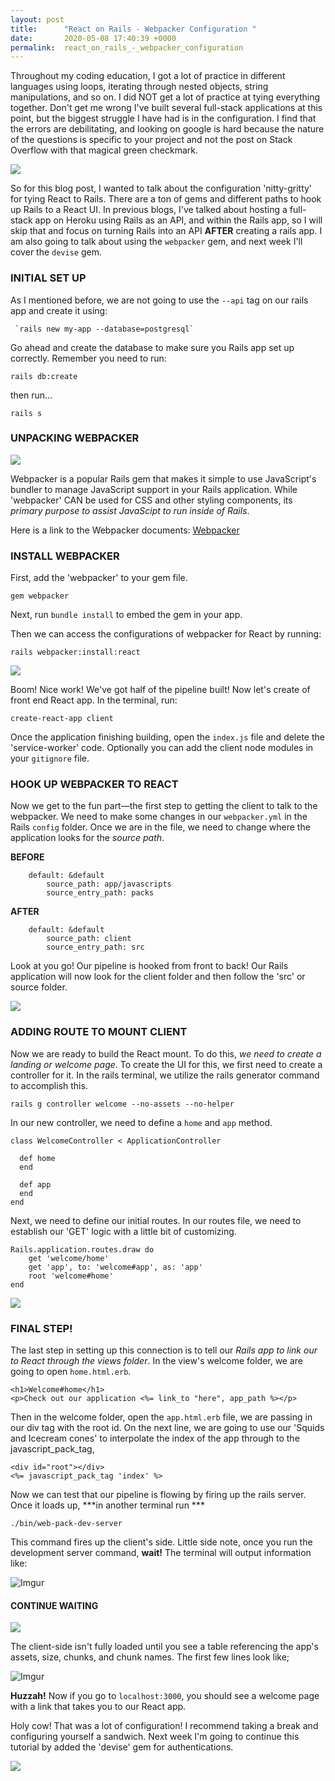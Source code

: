 ```yaml
---
layout: post
title:      "React on Rails - Webpacker Configuration "
date:       2020-05-08 17:40:39 +0000
permalink:  react_on_rails_-_webpacker_configuration
---
```



Throughout my coding education, I got a lot of practice in different languages using loops, iterating through nested objects, string manipulations, and so on. I did NOT get a lot of practice at tying everything together. Don't get me wrong I've built several full-stack applications at this point, but the biggest struggle I have had is in the configuration. I find that the errors are debilitating, and looking on google is hard because the nature of the questions is specific to your project and not the post on Stack Overflow with that magical green checkmark.

![](https://media.giphy.com/media/5wFkqt6A8R4qAqGIFQ/giphy.gif)

So for this blog post, I wanted to talk about the configuration 'nitty-gritty' for tying React to Rails. There are a ton of gems and different paths to hook up Rails to a React UI. 
In previous blogs, I've talked about hosting a full-stack app on Heroku using Rails as an API, and within the Rails app, so I will skip that and focus on turning Rails into an API **AFTER** creating a rails app. I am also going to talk about using the `webpacker` gem, and next week I'll cover the `devise` gem. 

### INITIAL SET UP

As I mentioned before, we are not going to use the `--api` tag on our rails app and create it using:

	 `rails new my-app --database=postgresql`

Go ahead and create the database to make sure you Rails app set up correctly. Remember you need to run:

`rails db:create`

then run...

`rails s`

### UNPACKING WEBPACKER

![](https://media.giphy.com/media/jx3VWe9xhX6Y8/giphy.gif)

Webpacker is a popular Rails gem that makes it simple to use JavaScript's bundler to manage JavaScript support in your Rails application. While 'webpacker' CAN be used for CSS and other styling components, its *primary purpose to assist JavaScipt to run inside of Rails*.

Here is a link to the Webpacker documents: [Webpacker](https://github.com/rails/webpacker)

### INSTALL WEBPACKER

First, add the 'webpacker' to your gem file.

`gem webpacker`

Next, run `bundle install` to embed the gem in your app.

Then we can access the configurations of webpacker for React by running:

`rails webpacker:install:react`

![](https://media.giphy.com/media/LtcuAIzPqlTnW/giphy.gif)

Boom! Nice work! We've got half of the pipeline built! Now let's create of front end React app. In the terminal, run:

`create-react-app client`

Once the application finishing building, open the `index.js` file and delete the 'service-worker' code. Optionally you can add the client node modules in your `gitignore` file. 


### HOOK UP WEBPACKER TO REACT

Now we get to the fun part—the first step to getting the client to talk to the webpacker. We need to make some changes in our `webpacker.yml` in the Rails `config` folder. Once we are in the file, we need to change where the application looks for the *source path*.

**BEFORE**
```
	default: &default
		source_path: app/javascripts
		source_entry_path: packs
```
**AFTER**
```
    default: &default
        source_path: client
        source_entry_path: src
```

Look at you go! Our pipeline is hooked from front to back! Our Rails application will now look for the client folder and then follow the 'src' or source folder.

![](https://media.giphy.com/media/XdE6xmmh80kUyoyxAO/giphy.gif)

### ADDING ROUTE TO MOUNT  CLIENT

Now we are ready to build the React mount. To do this, *we need to create a landing or welcome page*. To create the UI for this, we first need to create a controller for it. In the rails terminal, we utilize the rails generator command to accomplish this.

`rails g controller welcome --no-assets --no-helper`

In our new controller, we need to define a `home` and `app` method.

```
class WelcomeController < ApplicationController

  def home
  end

  def app
  end
end
```

Next, we need to define our initial routes. In our routes file, we need to establish our 'GET' logic with a little bit of customizing.

```
Rails.application.routes.draw do
	get 'welcome/home'
	get 'app', to: 'welcome#app', as: 'app'
	root 'welcome#home'
end
``` 

![](https://media.giphy.com/media/W6Qnz0gapxYCtLxzEQ/giphy.gif)
### FINAL STEP!

The last step in setting up this connection is to tell our *Rails app to link our to React through the views folder*.  In the view's welcome folder, we are going to open `home.html.erb`.

```
<h1>Welcome#home</h1>
<p>Check out our application <%= link_to "here", app_path %></p>
```
Then in the welcome folder, open the `app.html.erb` file, we are passing in our div tag with the root id. On the next line, we are going to use our 'Squids and Icecream cones' to interpolate the index of the app through to the javascript_pack_tag,

```
<div id="root"></div>
<%= javascript_pack_tag 'index' %>
```

 Now we can test that our pipeline is flowing by firing up the rails server. Once it loads up, ***in another terminal run *** 
 
`./bin/web-pack-dev-server`


This command fires up the client's side. Little side note, once you run the development server command, **wait!** The terminal will output information like:

![Imgur](https://i.imgur.com/yfJ6Exk.jpg)

#### CONTINUE WAITING 

![](https://media.giphy.com/media/hCiQVo1dzVwPu/giphy.gif)

The client-side isn't fully loaded until you see a table referencing the app's assets, size, chunks, and chunk names.  The first few lines look like;

![Imgur](https://i.imgur.com/1pIXzf9.jpg?2)

**Huzzah!** Now if you go to `localhost:3000`, you should see a welcome page with a link that takes you to our React app.

Holy cow! That was a lot of configuration! I recommend taking a break and configuring yourself a sandwich. Next week I'm going to continue this tutorial by added the 'devise' gem for authentications. 

![](https://media.giphy.com/media/Km44L0dd839bG/giphy.gif)



